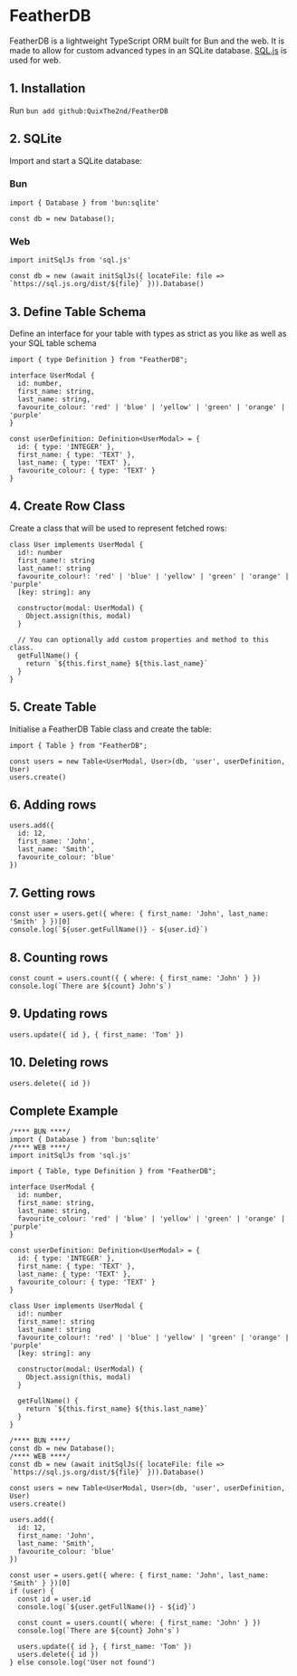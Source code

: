 # FeatherDB
FeatherDB is a lightweight TypeScript ORM built for Bun and the web. It is made to allow for custom advanced types in an SQLite database. [SQL.js](https://sql.js.org/#/) is used for web.

## 1. Installation

Run `bun add github:QuixThe2nd/FeatherDB`

## 2. SQLite

Import and start a SQLite database:

### Bun
```TS
import { Database } from 'bun:sqlite'

const db = new Database();
```

### Web
```TS
import initSqlJs from 'sql.js'

const db = new (await initSqlJs({ locateFile: file => `https://sql.js.org/dist/${file}` })).Database()
```

## 3. Define Table Schema

Define an interface for your table with types as strict as you like as well as your SQL table schema
```TS
import { type Definition } from "FeatherDB";

interface UserModal {
  id: number,
  first_name: string,
  last_name: string,
  favourite_colour: 'red' | 'blue' | 'yellow' | 'green' | 'orange' | 'purple'
}

const userDefinition: Definition<UserModal> = {
  id: { type: 'INTEGER' },
  first_name: { type: 'TEXT' },
  last_name: { type: 'TEXT' },
  favourite_colour: { type: 'TEXT' }
}
```

## 4. Create Row Class

Create a class that will be used to represent fetched rows:
```TS
class User implements UserModal {
  id!: number
  first_name!: string
  last_name!: string
  favourite_colour!: 'red' | 'blue' | 'yellow' | 'green' | 'orange' | 'purple'
  [key: string]: any

  constructor(modal: UserModal) {
    Object.assign(this, modal)
  }

  // You can optionally add custom properties and method to this class.
  getFullName() {
    return `${this.first_name} ${this.last_name}`
  }
}
```

## 5. Create Table

Initialise a FeatherDB Table class and create the table:
```TS
import { Table } from "FeatherDB";

const users = new Table<UserModal, User>(db, 'user', userDefinition, User)
users.create()
```

## 6. Adding rows

```TS
users.add({
  id: 12,
  first_name: 'John',
  last_name: 'Smith',
  favourite_colour: 'blue'
})
```

## 7. Getting rows

```TS
const user = users.get({ where: { first_name: 'John', last_name: 'Smith' } })[0]
console.log(`${user.getFullName()} - ${user.id}`)
```

## 8. Counting rows

```TS
const count = users.count({ { where: { first_name: 'John' } })
console.log(`There are ${count} John's`)
```

## 9. Updating rows

```TS
users.update({ id }, { first_name: 'Tom' })
```

## 10. Deleting rows

```TS
users.delete({ id })
```

## Complete Example
```TS
/**** BUN ****/
import { Database } from 'bun:sqlite'
/**** WEB ****/
import initSqlJs from 'sql.js'

import { Table, type Definition } from "FeatherDB";

interface UserModal {
  id: number,
  first_name: string,
  last_name: string,
  favourite_colour: 'red' | 'blue' | 'yellow' | 'green' | 'orange' | 'purple'
}

const userDefinition: Definition<UserModal> = {
  id: { type: 'INTEGER' },
  first_name: { type: 'TEXT' },
  last_name: { type: 'TEXT' },
  favourite_colour: { type: 'TEXT' }
}

class User implements UserModal {
  id!: number
  first_name!: string
  last_name!: string
  favourite_colour!: 'red' | 'blue' | 'yellow' | 'green' | 'orange' | 'purple'
  [key: string]: any

  constructor(modal: UserModal) {
    Object.assign(this, modal)
  }

  getFullName() {
    return `${this.first_name} ${this.last_name}`
  }
}

/**** BUN ****/
const db = new Database();
/**** WEB ****/
const db = new (await initSqlJs({ locateFile: file => `https://sql.js.org/dist/${file}` })).Database()

const users = new Table<UserModal, User>(db, 'user', userDefinition, User)
users.create()

users.add({
  id: 12,
  first_name: 'John',
  last_name: 'Smith',
  favourite_colour: 'blue'
})

const user = users.get({ where: { first_name: 'John', last_name: 'Smith' } })[0]
if (user) {
  const id = user.id
  console.log(`${user.getFullName()} - ${id}`)

  const count = users.count({ where: { first_name: 'John' } })
  console.log(`There are ${count} John's`)

  users.update({ id }, { first_name: 'Tom' })
  users.delete({ id })
} else console.log('User not found')
```
